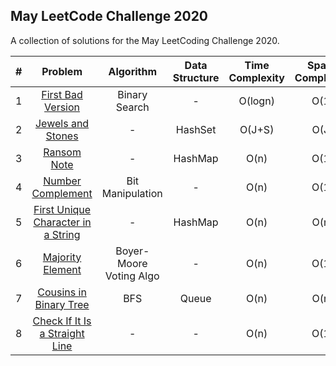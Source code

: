 ## May LeetCode Challenge 2020
A collection of solutions for the May LeetCoding Challenge 2020.

| # | Problem | Algorithm | Data Structure | Time Complexity | Space Complexity |  |
|:-:|:-:|:-:|:-:|:-:|:-:|:-:|
| 1 | [First Bad Version](https://leetcode.com/explore/challenge/card/may-leetcoding-challenge/534/week-1-may-1st-may-7th/3316/)| Binary Search | - | O(logn) | O(1) | [Code](https://github.com/dikshagoyal26/LeetCode-Solutions/blob/master/may-leetcode-challenge/day1_first_bad_version.cpp) |
| 2 | [Jewels and Stones](https://leetcode.com/explore/featured/card/may-leetcoding-challenge/534/week-1-may-1st-may-7th/3317/) | - | HashSet | O(J+S) | O(J) | [Code](https://github.com/dikshagoyal26/LeetCode-Solutions/blob/master/may-leetcode-challenge/day2_jewels_and_stones.cpp) |
| 3 | [Ransom Note](https://leetcode.com/explore/featured/card/may-leetcoding-challenge/534/week-1-may-1st-may-7th/3318/) | - | HashMap | O(n) | O(1) | [Code](https://github.com/dikshagoyal26/LeetCode-Solutions/blob/master/may-leetcode-challenge/day3_ransom_note.js) |
| 4 | [Number Complement](https://leetcode.com/explore/challenge/card/may-leetcoding-challenge/534/week-1-may-1st-may-7th/3319/) | Bit Manipulation | - | O(n) | O(1) | [Code](https://github.com/dikshagoyal26/LeetCode-Solutions/blob/master/may-leetcode-challenge/day4_number_complement.cpp) |
| 5 | [First Unique Character in a String](https://leetcode.com/explore/challenge/card/may-leetcoding-challenge/534/week-1-may-1st-may-7th/3320/) | - | HashMap | O(n) | O(n) | [Code](https://github.com/dikshagoyal26/LeetCode-Solutions/blob/master/may-leetcode-challenge/day5_first_unique_character.cpp) |
| 6 | [Majority Element](https://leetcode.com/explore/challenge/card/may-leetcoding-challenge/534/week-1-may-1st-may-7th/3321/) | Boyer-Moore Voting Algo | - | O(n) | O(1) | [Code](https://github.com/dikshagoyal26/LeetCode-Solutions/blob/master/may-leetcode-challenge/day6_majority_element.cpp) |
| 7 | [Cousins in Binary Tree](https://leetcode.com/explore/challenge/card/may-leetcoding-challenge/534/week-1-may-1st-may-7th/3322/) | BFS | Queue | O(n) | O(n) | [Code](https://github.com/dikshagoyal26/LeetCode-Solutions/blob/master/may-leetcode-challenge/day7_cousins_in_binary_tree.cpp) |
| 8 | [Check If It Is a Straight Line](https://leetcode.com/explore/challenge/card/may-leetcoding-challenge/535/week-2-may-8th-may-14th/3323/) | - | - | O(n) | O(1) | [Code](https://github.com/dikshagoyal26/LeetCode-Solutions/blob/master/may-leetcode-challenge/day8_Check_If_It_Is_a_straight_line.cpp) |